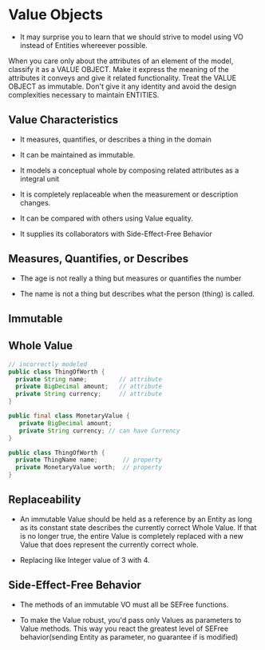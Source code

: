 # Value Objects

- It may surprise you to learn that we should strive to model using VO instead
  of Entities whereever possible.

When you care only about the attributes of an element of the model, classify it
as a VALUE OBJECT. Make it express the meaning of the attributes it conveys and
give it related functionality. Treat the VALUE OBJECT as immutable. Don't give
it any identity and avoid the design complexities necessary to maintain ENTITIES.

## Value Characteristics

- It measures, quantifies, or describes a thing in the domain

- It can be maintained as immutable.

- It models a conceptual whole by composing related attributes as a integral unit

- It is completely replaceable when the measurement or description changes.

- It can be compared with others using Value equality.

- It supplies its collaborators with Side-Effect-Free Behavior

## Measures, Quantifies, or Describes

- The age is not really a thing but measures or quantifies the number

- The name is not a thing but describes what the person (thing) is called.

## Immutable

## Whole Value

```java
// incorrectly modeled
public class ThingOfWorth {
  private String name;         // attribute
  private BigDecimal amount;   // attribute
  private String currency;     // attribute
}
```

```java
public final class MonetaryValue {
   private BigDecimal amount;
   private String currency; // can have Currency
}

public class ThingOfWorth {
  private ThingName name;       // property
  private MonetaryValue worth;  // property
}
```

## Replaceability

- An immutable Value should be held as a reference by an Entity as long as its
  constant state describes the currently correct Whole Value. If that is no
  longer true, the entire Value is completely replaced with a new Value that
  does represent the currently correct whole.

- Replacing like Integer value of 3 with 4.

## Side-Effect-Free Behavior

- The methods of an immutable VO must all be SEFree functions.

* To make the Value robust, you'd pass only Values as parameters to Value
  methods. This way you react the greatest level of SEFree behavior(sending
  Entity as parameter, no guarantee if is modified)
